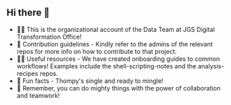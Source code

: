 ## Hi there 👋

 - 🙋‍♀️ This is the organizational account of the Data Team at JGS Digital Transformation Office!
 - 🌈 Contribution guidelines - Kindly refer to the admins of the relevant repos for more info on how to contribute to that project.
 - 👩‍💻 Useful resources - We have created onboarding guides to common workflows! Examples include the shell-scripting-notes and the analysis-recipes repos.
 - 🍿 Fun facts - Thompy's single and ready to mingle!
 - 🧙 Remember, you can do mighty things with the power of collaboration and teamwork!


